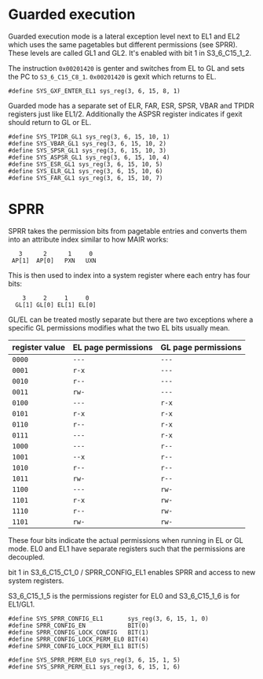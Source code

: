 
# Guarded execution

Guarded execution mode is a lateral exception level next to EL1 and EL2 which uses the same pagetables but different permissions (see SPRR). These levels are called GL1 and GL2. It's enabled with bit 1 in S3_6_C15_1_2.

The instruction `0x00201420` is genter and switches from EL to GL and sets the PC to `S3_6_C15_C8_1`.
`0x00201420` is gexit which returns to EL.

```
#define SYS_GXF_ENTER_EL1 sys_reg(3, 6, 15, 8, 1)
```

Guarded mode has a separate set of ELR, FAR, ESR, SPSR, VBAR and TPIDR registers just like EL1/2.
Additionally the ASPSR register indicates if gexit should return to GL or EL.

```
#define SYS_TPIDR_GL1 sys_reg(3, 6, 15, 10, 1)
#define SYS_VBAR_GL1 sys_reg(3, 6, 15, 10, 2)
#define SYS_SPSR_GL1 sys_reg(3, 6, 15, 10, 3)
#define SYS_ASPSR_GL1 sys_reg(3, 6, 15, 10, 4)
#define SYS_ESR_GL1 sys_reg(3, 6, 15, 10, 5)
#define SYS_ELR_GL1 sys_reg(3, 6, 15, 10, 6)
#define SYS_FAR_GL1 sys_reg(3, 6, 15, 10, 7)
```


# SPRR

SPRR takes the permission bits from pagetable entries and converts them into an attribute index similar to how MAIR works:

```
   3      2      1     0
 AP[1]  AP[0]   PXN   UXN
```

This is then used to index into a system register where each entry has four bits:


```
    3     2     1     0
  GL[1] GL[0] EL[1] EL[0]
```

GL/EL can be treated mostly separate but there are two exceptions where a specific GL permissions
modifies what the two EL bits usually mean.


| register value | EL page permissions | GL page permissions |
|-|-|-|
| `0000` | `---` | `---` |
| `0001` | `r-x` | `---` |
| `0010` | `r--` | `---` |
| `0011` | `rw-` | `---` |
| `0100` | `---` | `r-x` |
| `0101` | `r-x` | `r-x` |
| `0110` | `r--` | `r-x` |
| `0111` | `---` | `r-x` |
| `1000` | `---` | `r--` |
| `1001` | `--x` | `r--` |
| `1010` | `r--` | `r--` |
| `1011` | `rw-` | `r--` |
| `1100` | `---` | `rw-` |
| `1101` | `r-x` | `rw-` |
| `1110` | `r--` | `rw-` |
| `1101` | `rw-` | `rw-` |


These four bits indicate the actual permissions when running in EL or GL mode.
EL0 and EL1 have separate registers such that the permissions are decoupled.

bit 1 in S3_6_C15_C1_0 / SPRR_CONFIG_EL1 enables SPRR and access to new system registers.

S3_6_C15_1_5 is the permissions register for EL0 and S3_6_C15_1_6 is for EL1/GL1.

```
#define SYS_SPRR_CONFIG_EL1       sys_reg(3, 6, 15, 1, 0)
#define SPRR_CONFIG_EN            BIT(0)
#define SPRR_CONFIG_LOCK_CONFIG   BIT(1)
#define SPRR_CONFIG_LOCK_PERM_EL0 BIT(4)
#define SPRR_CONFIG_LOCK_PERM_EL1 BIT(5)

#define SYS_SPRR_PERM_EL0 sys_reg(3, 6, 15, 1, 5)
#define SYS_SPRR_PERM_EL1 sys_reg(3, 6, 15, 1, 6)
```

